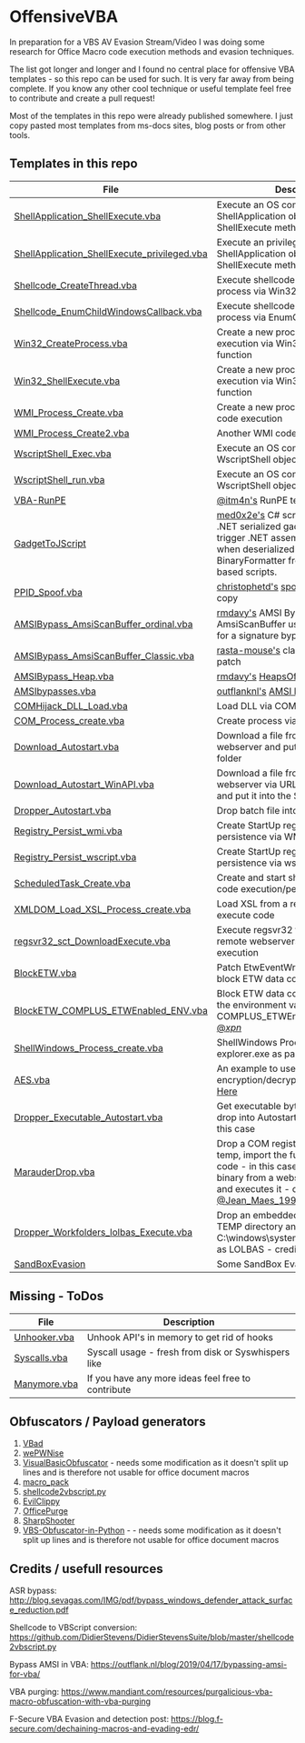 # OffensiveVBA

In preparation for a VBS AV Evasion Stream/Video I was doing some research for Office Macro code execution methods and evasion techniques.

The list got longer and longer and I found no central place for offensive VBA templates - so this repo can be used for such. It is very far away from being complete. If you know any other cool technique or useful template feel free to contribute and create a pull request!

Most of the templates in this repo were already published somewhere. I just copy pasted most templates from ms-docs sites, blog posts or from other tools. 

## Templates in this repo

| File | Description |
| ---  | --- |
| [ShellApplication_ShellExecute.vba](../master/src/ShellApplication_ShellExecute.vba) | Execute an OS command via ShellApplication object and ShellExecute method |
| [ShellApplication_ShellExecute_privileged.vba](../master/src/ShellApplication_ShellExecute_privileged.vba) | Execute an privileged OS command via ShellApplication object and ShellExecute method - UAC prompt |
| [Shellcode_CreateThread.vba](../master/src/Shellcode_CreateThread.vba) | Execute shellcode in the current process via Win32 CreateThread |
| [Shellcode_EnumChildWindowsCallback.vba](../master/src/Shellcode_EnumChildWindowsCallback.vba) | Execute shellcode in the current process via EnumChildWindows |
| [Win32_CreateProcess.vba](../master/src/Win32_CreateProcess.vba) | Create a new process for code execution via Win32 CreateProcess function |
| [Win32_ShellExecute.vba](../master/src/Win32_ShellExecute.vba) | Create a new process for code execution via Win32 ShellExecute function |
| [WMI_Process_Create.vba](../master/src/WMI_Process_Create.vba) | Create a new process via WMI for code execution |
| [WMI_Process_Create2.vba](../master/src/WMI_Process_Create2.vba) | Another WMI code execution example |
| [WscriptShell_Exec.vba](../master/src/WscriptShell_Exec.vba) | Execute an OS command via WscriptShell object and Exec method |
| [WscriptShell_run.vba](../master/src/WscriptShell_run.vba) | Execute an OS command via WscriptShell object and Run method |
| [VBA-RunPE](../master/src/VBA-RunPE/) | [@itm4n's](https://twitter.com/itm4n) RunPE technique in VBA |
| [GadgetToJScript](../master/src/GadgetToJScript/) | [med0x2e's](https://github.com/med0x2e) C# script for generating .NET serialized gadgets that can trigger .NET assembly load/execution when deserialized using BinaryFormatter from JS/VBS/VBA based scripts.  |
| [PPID_Spoof.vba](../master/src/PPID_Spoof.vba) | [christophetd's](https://github.com/christophetd)  [spoofing-office-macro](https://github.com/christophetd/spoofing-office-macro) copy |
| [AMSIBypass_AmsiScanBuffer_ordinal.vba](../master/src/AMSIBypass_AmsiScanBuffer_ordinal.vba) | [rmdavy's](https://github.com/rmdavy) AMSI Bypass to patch AmsiScanBuffer using ordinal values for a signature bypass |
| [AMSIBypass_AmsiScanBuffer_Classic.vba](../master/src/AMSIBypass_AmsiScanBuffer_Classic.vba) | [rasta-mouse's](https://github.com/rasta-mouse) classic AmsiScanBuffer patch |
| [AMSIBypass_Heap.vba](../master/src/AMSIBypass_Heap.vba) | [rmdavy's](https://github.com/rmdavy) [HeapsOfFun](https://github.com/rmdavy/HeapsOfFun) repo copy  |
| [AMSIbypasses.vba](../master/src/AMSIbypasses.vba) | [outflanknl's](https://github.com/outflanknl) [AMSI bypass blog](https://outflank.nl/blog/2019/04/17/bypassing-amsi-for-vba/) |
| [COMHijack_DLL_Load.vba](../master/src/COMHijack_DLL_Load.vba) | Load DLL via COM Hijacking |
| [COM_Process_create.vba](../master/src/COM_Process_create.vba) | Create process via COM object |
| [Download_Autostart.vba](../master/src/Download_Autostart.vba) | Download a file from a remote webserver and put it into the StartUp folder |
| [Download_Autostart_WinAPI.vba](../master/src/Download_Autostart_WinAPI.vba) | Download a file from a remote webserver via URLDownloadtoFileA and put it into the StartUp folder |
| [Dropper_Autostart.vba](../master/src/Dropper_Autostart.vba) | Drop batch file into the StartUp folder |
| [Registry_Persist_wmi.vba](../master/src/Registry_Persist_wmi.vba) | Create StartUp registry key for persistence via WMI |
| [Registry_Persist_wscript.vba](../master/src/Registry_Persist_wscript.vba) | Create StartUp registry key for persistence via wscript object |
| [ScheduledTask_Create.vba](../master/src/ScheduledTask_Create.vba) | Create and start sheduled task for code execution/persistence |
| [XMLDOM_Load_XSL_Process_create.vba](../master/src/XMLDOM_Load_XSL_Process_create.vba) | Load XSL from a remote webserver to execute code |
| [regsvr32_sct_DownloadExecute.vba](../master/src/regsvr32_sct_DownloadExecute.vba) | Execute regsvr32 to download a remote webservers SCT file for code execution |
| [BlockETW.vba](../master/src/BlockETW.vba) | Patch EtwEventWrite in ntdll.dll to block ETW data collection |
| [BlockETW_COMPLUS_ETWEnabled_ENV.vba](../master/src/BlockETW_COMPLUS_ETWEnabled_ENV.vba) | Block ETW data collection by setting the environment variable COMPLUS_ETWEnabled to 0, credit to [@_xpn_](https://twitter.com/_xpn_) |
| [ShellWindows_Process_create.vba](../master/src/ShellWindows_Process_create.vba) | ShellWindows Process create to get explorer.exe as parent process |
| [AES.vba](../master/src/AES.vba) | An example to use AES encryption/decryption in VBA from [Here](https://github.com/susam/aes.vbs/blob/a0cb5f9ffbd90b435622f5cfdb84264e1a319bf2/aes.vbs) |
| [Dropper_Executable_Autostart.vba](../master/src/Dropper_Executable_Autostart.vba) | Get executable bytes from VBA and drop into Autostart - no download in this case |
| [MarauderDrop.vba](../master/src/MarauderDrop.vba) | Drop a COM registered .NET DLL into temp, import the function and execute code - in this case loads a remote C# binary from a webserver to memory and executes it - credit to [@Jean_Maes_1994](https://twitter.com/Jean_Maes_1994) for [MaraudersMap](https://github.com/NVISOsecurity/blogposts/tree/master/MaraudersMap) |
| [Dropper_Workfolders_lolbas_Execute.vba](../master/src/Dropper_Workfolders_lolbas_Execute.vba) | Drop an embedded executable into the TEMP directory and execute it using C:\windows\system32\Workfolders.exe as LOLBAS - credit to [@YoSignals](https://www.ctus.io/2021/04/12/exploading/) |
| [SandBoxEvasion](../master/src/SandBoxEvasion/) | Some SandBox Evasion templates |


## Missing - ToDos
| File | Description |
| ---  | --- |
| [Unhooker.vba](../master/src/Unhooker.vba) | Unhook API's in memory to get rid of hooks |
| [Syscalls.vba](../master/src/Syscalls.vba) | Syscall usage - fresh from disk or Syswhispers like |
| [Manymore.vba](../master/src/Manymore.vba) | If you have any more ideas feel free to contribute |


## Obfuscators / Payload generators

1) [VBad](https://github.com/Pepitoh/VBad)
2) [wePWNise](https://github.com/FSecureLABS/wePWNise)
3) [VisualBasicObfuscator](https://github.com/mgeeky/VisualBasicObfuscator/tree/master) - needs some modification as it doesn't split up lines and is therefore not usable for office document macros
4) [macro_pack](https://github.com/sevagas/macro_pack)
5) [shellcode2vbscript.py](https://github.com/DidierStevens/DidierStevensSuite/blob/master/shellcode2vbscript.py)
6) [EvilClippy](https://github.com/outflanknl/EvilClippy)
7) [OfficePurge](https://github.com/mandiant/OfficePurge)
8) [SharpShooter](https://github.com/mdsecactivebreach/SharpShooter)
9) [VBS-Obfuscator-in-Python](https://github.com/kkar/VBS-Obfuscator-in-Python) - - needs some modification as it doesn't split up lines and is therefore not usable for office document macros

## Credits / usefull resources

ASR bypass:
http://blog.sevagas.com/IMG/pdf/bypass_windows_defender_attack_surface_reduction.pdf

Shellcode to VBScript conversion:
https://github.com/DidierStevens/DidierStevensSuite/blob/master/shellcode2vbscript.py

Bypass AMSI in VBA:
https://outflank.nl/blog/2019/04/17/bypassing-amsi-for-vba/

VBA purging:
https://www.mandiant.com/resources/purgalicious-vba-macro-obfuscation-with-vba-purging

F-Secure VBA Evasion and detection post:
https://blog.f-secure.com/dechaining-macros-and-evading-edr/

